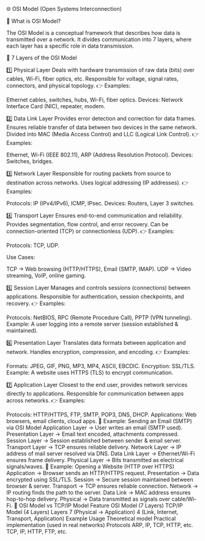 🌐 OSI Model (Open Systems Interconnection)

📌 What is OSI Model?

The OSI Model is a conceptual framework that describes how data is transmitted over a network. It divides communication into 7 layers, where each layer has a specific role in data transmission.

📌 7 Layers of the OSI Model

1️⃣ Physical Layer
Deals with hardware transmission of raw data (bits) over cables, Wi-Fi, fiber optics, etc.
Responsible for voltage, signal rates, connectors, and physical topology.
👉 Examples:

Ethernet cables, switches, hubs, Wi-Fi, fiber optics.
Devices: Network Interface Card (NIC), repeater, modem.

2️⃣ Data Link Layer
Provides error detection and correction for data frames.
Ensures reliable transfer of data between two devices in the same network.
Divided into MAC (Media Access Control) and LLC (Logical Link Control).
👉 Examples:

Ethernet, Wi-Fi (IEEE 802.11), ARP (Address Resolution Protocol).
Devices: Switches, bridges.

3️⃣ Network Layer
Responsible for routing packets from source to destination across networks.
Uses logical addressing (IP addresses).
👉 Examples:

Protocols: IP (IPv4/IPv6), ICMP, IPsec.
Devices: Routers, Layer 3 switches.

4️⃣ Transport Layer
Ensures end-to-end communication and reliability.
Provides segmentation, flow control, and error recovery.
Can be connection-oriented (TCP) or connectionless (UDP).
👉 Examples:

Protocols: TCP, UDP.

Use Cases:

TCP → Web browsing (HTTP/HTTPS), Email (SMTP, IMAP).
UDP → Video streaming, VoIP, online gaming.

5️⃣ Session Layer
Manages and controls sessions (connections) between applications.
Responsible for authentication, session checkpoints, and recovery.
👉 Examples:

Protocols: NetBIOS, RPC (Remote Procedure Call), PPTP (VPN tunneling).
Example: A user logging into a remote server (session established & maintained).

6️⃣ Presentation Layer
Translates data formats between application and network.
Handles encryption, compression, and encoding.
👉 Examples:

Formats: JPEG, GIF, PNG, MP3, MP4, ASCII, EBCDIC.
Encryption: SSL/TLS.
Example: A website uses HTTPS (TLS) to encrypt communication.

7️⃣ Application Layer
Closest to the end user, provides network services directly to applications.
Responsible for communication between apps across networks.
👉 Examples:

Protocols: HTTP/HTTPS, FTP, SMTP, POP3, DNS, DHCP.
Applications: Web browsers, email clients, cloud apps.
📌 Example: Sending an Email (SMTP) via OSI Model
Application Layer → User writes an email (SMTP used).
Presentation Layer → Email text encoded, attachments compressed.
Session Layer → Session established between sender & email server.
Transport Layer → TCP ensures reliable delivery.
Network Layer → IP address of mail server resolved via DNS.
Data Link Layer → Ethernet/Wi-Fi ensures frame delivery.
Physical Layer → Bits transmitted as electrical signals/waves.
📌 Example: Opening a Website (HTTP over HTTPS)
Application → Browser sends an HTTP/HTTPS request.
Presentation → Data encrypted using SSL/TLS.
Session → Secure session maintained between browser & server.
Transport → TCP ensures reliable connection.
Network → IP routing finds the path to the server.
Data Link → MAC address ensures hop-to-hop delivery.
Physical → Data transmitted as signals over cable/Wi-Fi.
📌 OSI Model vs TCP/IP Model
Feature	OSI Model (7 Layers)	TCP/IP Model (4 Layers)
Layers	7 (Physical → Application)	4 (Link, Internet, Transport, Application)
Example Usage	Theoretical model	Practical implementation (used in real networks)
Protocols	ARP, IP, TCP, HTTP, etc.	TCP, IP, HTTP, FTP, etc.

